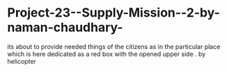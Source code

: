 # Project-23--Supply-Mission--2-by-naman-chaudhary-
its about to provide needed things of the citizens as in the particular place which is here dedicated as a red box  with the opened upper side . by helicopter
